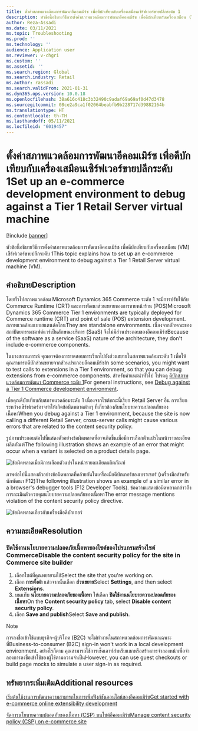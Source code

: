 ```yaml
---
title: ตั้งค่าสภาพแวดล้อมการพัฒนาอีคอมเมิร์ซ เพื่อดีบักเทียบกับเครื่องเสมือนเซิร์ฟเวอร์ขายปลีกระดับ 1
description: หัวข้อนี้อธิบายวิธีการตั้งค่าสภาพแวดล้อมการพัฒนาอีคอมเมิร์ซ เพื่อดีบักเทียบกับเครื่องเสมือน (VM) เซิร์ฟเวอร์ขายปลีกระดับ 1
author: Reza-Assadi
ms.date: 03/11/2021
ms.topic: Troubleshooting
ms.prod: ''
ms.technology: ''
audience: Application user
ms.reviewer: v-chgri
ms.custom: ''
ms.assetid: ''
ms.search.region: Global
ms.search.industry: Retail
ms.author: rassadi
ms.search.validFrom: 2021-01-31
ms.dyn365.ops.version: 10.0.18
ms.openlocfilehash: 38a616c418c3b32490c9adaf69a69af0d47d3478
ms.sourcegitcommit: 08ce2a9ca1f02064beabfb9b228717d39882164b
ms.translationtype: HT
ms.contentlocale: th-TH
ms.lasthandoff: 05/11/2021
ms.locfileid: "6019457"
---
```

# <a name="set-up-an-e-commerce-development-environment-to-debug-against-a-tier-1-retail-server-virtual-machine"></a><span data-ttu-id="f350b-103">ตั้งค่าสภาพแวดล้อมการพัฒนาอีคอมเมิร์ซ เพื่อดีบักเทียบกับเครื่องเสมือนเซิร์ฟเวอร์ขายปลีกระดับ 1</span><span class="sxs-lookup"><span data-stu-id="f350b-103">Set up an e-commerce development environment to debug against a Tier 1 Retail Server virtual machine</span></span>

[!include [banner](../../includes/banner.md)]

<span data-ttu-id="f350b-104">หัวข้อนี้อธิบายวิธีการตั้งค่าสภาพแวดล้อมการพัฒนาอีคอมเมิร์ซ เพื่อดีบักเทียบกับเครื่องเสมือน (VM) เซิร์ฟเวอร์ขายปลีกระดับ 1</span><span class="sxs-lookup"><span data-stu-id="f350b-104">This topic explains how to set up an e-commerce development environment to debug against a Tier 1 Retail Server virtual machine (VM).</span></span>

## <a name="description"></a><span data-ttu-id="f350b-105">คำอธิบาย</span><span class="sxs-lookup"><span data-stu-id="f350b-105">Description</span></span>

<span data-ttu-id="f350b-106">โดยทั่วไปสภาพแวดล้อม Microsoft Dynamics 365 Commerce ระดับ 1 จะมีการปรับใช้กับ Commerce Runtime (CRT) และการพัฒนาส่วนขยายของการขายหน้าร้าน (POS)</span><span class="sxs-lookup"><span data-stu-id="f350b-106">Microsoft Dynamics 365 Commerce Tier 1 environments are typically deployed for Commerce runtime (CRT) and point of sale (POS) extension development.</span></span> <span data-ttu-id="f350b-107">สภาพแวดล้อมแบบสแตนด์อโลน</span><span class="sxs-lookup"><span data-stu-id="f350b-107">They are standalone environments.</span></span> <span data-ttu-id="f350b-108">เนื่องจากลักษณะของสถาปัตยกรรมซอฟต์แวร์เป็นลักษณะบริการ (SaaS) จึงไม่มีส่วนประกอบของอีคอมเมิร์ซ</span><span class="sxs-lookup"><span data-stu-id="f350b-108">Because of the software as a service (SaaS) nature of the architecture, they don't include e-commerce components.</span></span>

<span data-ttu-id="f350b-109">ในบางสถานการณ์ คุณอาจต้องการทดสอบการเรียกไปยังส่วนขยายในสภาพแวดล้อมระดับ 1 เพื่อให้คุณสามารถดีบักส่วนขยายจากส่วนประกอบอีคอมเมิร์ซ</span><span class="sxs-lookup"><span data-stu-id="f350b-109">In some scenarios, you might want to test calls to extensions in a Tier 1 environment, so that you can debug extensions from e-commerce components.</span></span> <span data-ttu-id="f350b-110">สำหรับคำแนะนำทั่วไป โปรดดู [ดีบักสภาพแวดล้อมการพัฒนา Commerce ระดับ 1](../e-commerce-extensibility/debug-tier-1.md)</span><span class="sxs-lookup"><span data-stu-id="f350b-110">For general instructions, see [Debug against a Tier 1 Commerce development environment](../e-commerce-extensibility/debug-tier-1.md).</span></span>

<span data-ttu-id="f350b-111">เมื่อคุณดีบักเทียบกับสภาพแวดล้อมระดับ 1 เนื่องจากไซต์ขณะนี้เรียก Retail Server อื่น การเรียกระหว่างเซิร์ฟเวอร์อาจทําให้เกิดข้อผิดพลาดต่างๆ ที่เกี่ยวข้องกับนโยบายความปลอดภัยของเนื้อหา</span><span class="sxs-lookup"><span data-stu-id="f350b-111">When you debug against a Tier 1 environment, because the site is now calling a different Retail Server, cross-server calls might cause various errors that are related to the content security policy.</span></span>

<span data-ttu-id="f350b-112">รูปภาพประกอบต่อไปนี้แสดงตัวอย่างข้อผิดพลาดที่อาจเกิดขึ้นเมื่อมีการเลือกตัวแปรในหน้ารายละเอียดผลิตภัณฑ์</span><span class="sxs-lookup"><span data-stu-id="f350b-112">The following illustration shows an example of an error that might occur when a variant is selected on a product details page.</span></span>

![ข้อผิดพลาดเมื่อมีการเลือกตัวแปรในหน้ารายละเอียดผลิตภัณฑ์](media/unhandled-rejection-error.jpg)

<span data-ttu-id="f350b-114">ภาพต่อไปนี้แสดงตัวอย่างข้อผิดพลาดที่คล้ายกันในเครื่องมือดีบักเกอร์ของเบราเซอร์ (เครื่องมือสำหรับนักพัฒนา F12)</span><span class="sxs-lookup"><span data-stu-id="f350b-114">The following illustration shows an example of a similar error in a browser's debugger tools (F12 Developer Tools).</span></span> <span data-ttu-id="f350b-115">ข้อความแสดงข้อผิดพลาดกล่าวถึงการละเมิดตัวควบคุมนโยบายความปลอดภัยของเนื้อหา</span><span class="sxs-lookup"><span data-stu-id="f350b-115">The error message mentions violation of the content security policy directive.</span></span>

![ข้อผิดพลาดเกี่ยวกับเครื่องมือดีบักเกอร์](media/debugger-tools-error.JPG)

## <a name="resolution"></a><span data-ttu-id="f350b-117">ความละเอียด</span><span class="sxs-lookup"><span data-stu-id="f350b-117">Resolution</span></span>

### <a name="disable-the-content-security-policy-for-the-site-in-commerce-site-builder"></a><span data-ttu-id="f350b-118">ปิดใช้งานนโยบายความปลอดภัยเนื้อหาของไซต์ของโปรแกรมสร้างไซต์ Commerce</span><span class="sxs-lookup"><span data-stu-id="f350b-118">Disable the content security policy for the site in Commerce site builder</span></span>

1. <span data-ttu-id="f350b-119">เลือกไซต์ที่คุณพยายามใช้</span><span class="sxs-lookup"><span data-stu-id="f350b-119">Select the site that you're working on.</span></span>
1. <span data-ttu-id="f350b-120">เลือก **การตั้งค่า** แล้วจากนั้นเลือก **ส่วนขยาย**</span><span class="sxs-lookup"><span data-stu-id="f350b-120">Select **Settings**, and then select **Extensions**.</span></span>
1. <span data-ttu-id="f350b-121">บนแท็บ **นโยบายความปลอดภัยของเนื้อหา** ให้เลือก **ปิดใช้งานนโยบายความปลอดภัยของเนื้อหา**</span><span class="sxs-lookup"><span data-stu-id="f350b-121">On the **Content security policy** tab, select **Disable content security policy**.</span></span>
1. <span data-ttu-id="f350b-122">เลือก **Save and publish**</span><span class="sxs-lookup"><span data-stu-id="f350b-122">Select **Save and publish**.</span></span>

> [!NOTE]
> <span data-ttu-id="f350b-123">การลงชื่อเข้าใช้แบบธุรกิจ-ผู้บริโภค (B2C) จะไม่ทำงานในสภาพแวดล้อมการพัฒนาเฉพาะที่</span><span class="sxs-lookup"><span data-stu-id="f350b-123">Business-to-consumer (B2C) sign-in won't work in a local development environment.</span></span> <span data-ttu-id="f350b-124">อย่างไรก็ตาม คุณสามารถใช้การเช็คเอาท์สำหรับแขกหรือสร้างการจำลองหน้าเพื่อจําลองการลงชื่อเข้าใช้ของผู้ใช้ตามความจําเป็น</span><span class="sxs-lookup"><span data-stu-id="f350b-124">However, you can use guest checkouts or build page mocks to simulate a user sign-in as required.</span></span>

## <a name="additional-resources"></a><span data-ttu-id="f350b-125">ทรัพยากรเพิ่มเติม</span><span class="sxs-lookup"><span data-stu-id="f350b-125">Additional resources</span></span>

[<span data-ttu-id="f350b-126">เริ่มต้นใช้งานการพัฒนาความสามารถในการเพิ่มฟังก์ชันออนไลน์ของอีคอมเมิร์ซ</span><span class="sxs-lookup"><span data-stu-id="f350b-126">Get started with e-commerce online extensibility development</span></span>](../e-commerce-extensibility/sdk-getting-started.md)

[<span data-ttu-id="f350b-127">จัดการนโยบายความปลอดภัยของเนื้อหา (CSP) บนไซต์อีคอมเมิร์ซ</span><span class="sxs-lookup"><span data-stu-id="f350b-127">Manage content security policy (CSP) on e-commerce site</span></span>](../manage-csp.md)
